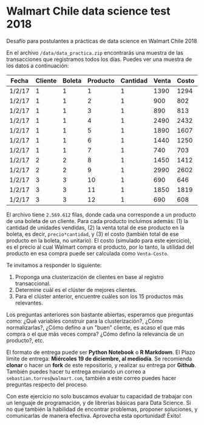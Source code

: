 # Walmart Chile data science test 2018
Desafío para postulantes a prácticas de data science en Walmart Chile 2018


En el archivo `/data/data_practica.zip` encontrarás una muestra de las transacciones que registramos todos los días. Puedes ver una muestra de los datos a continuación:

|Fecha|Cliente|Boleta|Producto|Cantidad|Venta|Costo|
|--- |--- |--- |--- |--- |--- |--- |
|1/2/17|1|1|1|1|1390|1294|
|1/2/17|1|1|2|1|900|802|
|1/2/17|1|1|3|1|890|813|
|1/2/17|1|1|4|1|2490|2432|
|1/2/17|1|1|5|1|1890|1607|
|1/2/17|1|1|6|1|1440|1250|
|1/2/17|1|1|7|1|740|703|
|1/2/17|2|2|8|1|1450|1412|
|1/2/17|2|2|9|1|2990|2602|
|1/2/17|3|3|10|1|690|646|
|1/2/17|3|3|11|1|1850|1819|
|1/2/17|3|3|12|1|690|608|

El archivo tiene `2.569.612` filas, donde cada una corresponde a un producto de una boleta de un cliente. Para cada producto 
incluimos además: (1) la cantidad de unidades vendidas, (2) la venta total de ese producto en la boleta, es decir, 
`precio*cantidad`, y (3) el costo (también total de ese producto en la boleta, no unitario). El costo (simulado para este 
ejercicio), es el precio al cual Walmart compra el producto, por lo tanto, la utilidad del producto en esa compra puede ser 
calculada como `Venta-Costo`.

Te invitamos a responder lo siguiente:

1. Proponga una clusterización de clientes en base al registro transaccional. 
2. Determine cuál es el clúster de mejores clientes. 
3. Para el clúster anterior, encuentre cuáles son los 15 productos más relevantes. 

Los preguntas anteriores son bastante abiertas, esperamos que preguntas como: ¿Qué variables construir para la clusterización?, ¿Cómo 
normalizarlas?, ¿Cómo defino a un "buen" cliente, es acaso el que más compra o el que más veces compra? ¿Cómo defino 
la relevancia de un producto?, etc.

El formato de entrega puede ser **Python Notebook** o **R Markdown**. El Plazo límite de entrega: **Miércoles 19 de diciembre, 
al mediodía**. Se recomienda **clonar** o hacer un **fork** de este repositorio, y realizar su entrega por **Github**. También 
puedes hacer tu entrega enviando un correo a `sebastian.torres@walmart.com`, también a este correo puedes hacer preguntas respecto del proceso.

Con este ejercicio no solo buscamos evaluar tu capacidad de trabajar con un lenguaje de programación, y de librerías básicas para 
Data Science. Si no que también la habilidad de encontrar problemas, proponer soluciones, y comunicarlas de manera efectiva. 
Aprovecha esta oportunidad! Éxito!
